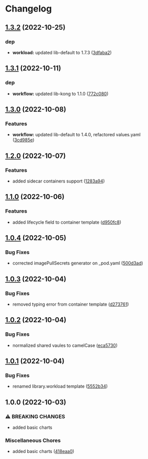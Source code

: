 # Changelog

## [1.3.2](https://github.com/ptonini/helm-charts/compare/workload-v1.3.1...workload-v1.3.2) (2022-10-25)


### dep

* **workload:** updated lib-default to 1.7.3 ([3dfaba2](https://github.com/ptonini/helm-charts/commit/3dfaba2cdba670b75b380dda96065dba7e0b43b8))

## [1.3.1](https://github.com/ptonini/helm-charts/compare/workload-v1.3.0...workload-v1.3.1) (2022-10-11)


### dep

* **workflow:** updated lib-kong to 1.1.0 ([772c080](https://github.com/ptonini/helm-charts/commit/772c08077989f66b2744ecab03993cae08f8bee8))

## [1.3.0](https://github.com/ptonini/helm-charts/compare/workload-v1.2.0...workload-v1.3.0) (2022-10-08)


### Features

* **workflow:** updated lib-default to 1.4.0, refactored values.yaml ([3cd985e](https://github.com/ptonini/helm-charts/commit/3cd985e176b861e94f37a81e06515864c743c7ad))

## [1.2.0](https://github.com/ptonini/helm-charts/compare/workload-v1.1.0...workload-v1.2.0) (2022-10-07)


### Features

* added sidecar containers support ([1283a94](https://github.com/ptonini/helm-charts/commit/1283a949ca7e679b11cdf8090610e8c63e6c805b))

## [1.1.0](https://github.com/ptonini/helm-charts/compare/workload-v1.0.4...workload-v1.1.0) (2022-10-06)


### Features

* added lifecycle field to container template ([d950fc8](https://github.com/ptonini/helm-charts/commit/d950fc8e6f784e515b3a86a2cc3f2028e6185f4d))

## [1.0.4](https://github.com/ptonini/helm-charts/compare/workload-v1.0.3...workload-v1.0.4) (2022-10-05)


### Bug Fixes

* corrected imagePullSecrets generator on _pod.yaml ([500d3ad](https://github.com/ptonini/helm-charts/commit/500d3ad3d1ce56a42b94bc70283c901d37082b38))

## [1.0.3](https://github.com/ptonini/helm-charts/compare/workload-v1.0.2...workload-v1.0.3) (2022-10-04)


### Bug Fixes

* removed typing error from container template ([d273761](https://github.com/ptonini/helm-charts/commit/d2737611de5010e9c4da27c326e7672f7509ec8c))

## [1.0.2](https://github.com/ptonini/helm-charts/compare/workload-v1.0.1...workload-v1.0.2) (2022-10-04)


### Bug Fixes

* normalized shared vaules to camelCase ([eca5730](https://github.com/ptonini/helm-charts/commit/eca5730cd50a1cd4b2d8226f54046b0bba4e5a86))

## [1.0.1](https://github.com/ptonini/helm-charts/compare/workload-v1.0.0...workload-v1.0.1) (2022-10-04)


### Bug Fixes

* renamed library.workload template ([5552b34](https://github.com/ptonini/helm-charts/commit/5552b34e36cb8dc2f2d52d8b54a08249bcc72fe4))

## 1.0.0 (2022-10-03)


### ⚠ BREAKING CHANGES

* added basic charts

### Miscellaneous Chores

* added basic charts ([418eaa0](https://github.com/ptonini/helm-charts/commit/418eaa0d04b5ec8fd2b5f6c664e20fddf9eedb56))
